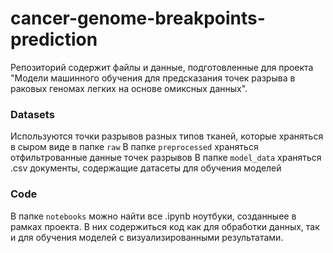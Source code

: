 # cancer-genome-breakpoints-prediction
Репозиторий содержит файлы и данные, подготовленные для проекта "Модели машинного обучения для предсказания точек разрыва в раковых геномах легких на основе омиксных данных".
### Datasets
Используются точки разрывов разных типов тканей, которые храняться в сыром виде в папке `raw`
В папке `preprocessed` храняться отфильтрованные данные точек разрывов 
В папке `model_data` храняться .csv документы, содержащие датасеты для обучения моделей
### Code

В папке `notebooks` можно найти все .ipynb ноутбуки, созданныее в рамках проекта. В них содержиться код как для обработки данных, так и для обучения моделей с визуализированными результатами.
